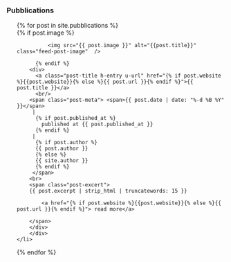 ### Pubblications

<ul style="margin-left:0; list-style:none;">
  {% for post in site.pubblications %}
    <li>
        <div class="feed-post-container">
          {% if post.image %}
              
              <img src="{{ post.image }}" alt="{{post.title}}" class="feed-post-image"  />
              
          {% endif %}
        <div>
          <a class="post-title h-entry u-url" href="{% if post.website %}{{post.website}}{% else %}{{ post.url }}{% endif %}">{{ post.title }}</a>
          <br/>
        <span class="post-meta"> <span>{{ post.date | date: "%-d %B %Y" }}</span>
         |
          {% if post.published_at %}
            published at {{ post.published_at }}
          {% endif %}
         |
          {% if post.author %}
          {{ post.author }}
          {% else %}
          {{ site.author }}
          {% endif %}
         </span>
        <br>
        <span class="post-excert">
        {{ post.excerpt | strip_html | truncatewords: 15 }} 
          
            <a href="{% if post.website %}{{post.website}}{% else %}{{ post.url }}{% endif %}"> read more</a>

        </span>
        </div>
        </div>
    </li>
  {% endfor %}
</ul>